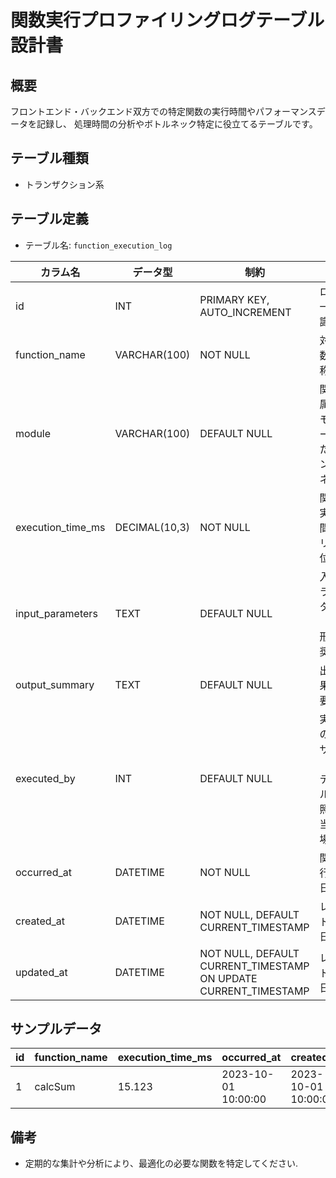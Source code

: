 # 関数実行プロファイリングログテーブル設計書

## 概要
フロントエンド・バックエンド双方での特定関数の実行時間やパフォーマンスデータを記録し、
処理時間の分析やボトルネック特定に役立てるテーブルです。

## テーブル種類
- トランザクション系

## テーブル定義
- テーブル名: `function_execution_log`

| カラム名          | データ型       | 制約                                      | 説明                                       |
|-------------------|----------------|-------------------------------------------|--------------------------------------------|
| id                | INT            | PRIMARY KEY, AUTO_INCREMENT               | ログの一意な識別子                           |
| function_name     | VARCHAR(100)   | NOT NULL                                  | 対象関数の名称                              |
| module            | VARCHAR(100)   | DEFAULT NULL                              | 関数が属するモジュールまたはコンポーネント     |
| execution_time_ms | DECIMAL(10,3)  | NOT NULL                                  | 関数の実行時間（ミリ秒単位）                  |
| input_parameters  | TEXT           | DEFAULT NULL                              | 入力パラメータ（JSON形式推奨）               |
| output_summary    | TEXT           | DEFAULT NULL                              | 出力結果の概要                             |
| executed_by       | INT            | DEFAULT NULL                              | 実行者のユーザーID（`user` テーブル参照、該当する場合） |
| occurred_at       | DATETIME       | NOT NULL                                  | 関数実行開始日時                           |
| created_at        | DATETIME       | NOT NULL, DEFAULT CURRENT_TIMESTAMP       | レコード作成日時                           |
| updated_at        | DATETIME       | NOT NULL, DEFAULT CURRENT_TIMESTAMP ON UPDATE CURRENT_TIMESTAMP | レコード更新日時           |

## サンプルデータ
| id | function_name  | execution_time_ms | occurred_at          | created_at           | updated_at           |
|----|----------------|-------------------|----------------------|----------------------|----------------------|
| 1  | calcSum        | 15.123            | 2023-10-01 10:00:00  | 2023-10-01 10:00:00  | 2023-10-01 10:00:00  |

## 備考
- 定期的な集計や分析により、最適化の必要な関数を特定してください.
